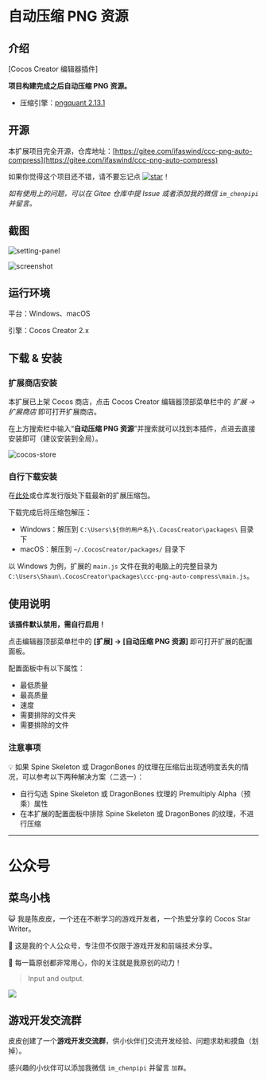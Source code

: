 # 自动压缩 PNG 资源

## 介绍

[Cocos Creator 编辑器插件]

**项目构建完成之后自动压缩 PNG 资源。**

- 压缩引擎：[pngquant 2.13.1](https://pngquant.org/)



## 开源

本扩展项目完全开源，仓库地址：[https://gitee.com/ifaswind/ccc-png-auto-compress](https://gitee.com/ifaswind/ccc-png-auto-compress)

如果你觉得这个项目还不错，请不要忘记点 [![star](https://gitee.com/ifaswind/ccc-png-auto-compress/badge/star.svg?theme=dark)](https://gitee.com/ifaswind/ccc-png-auto-compress/stargazers)！

*如有使用上的问题，可以在 Gitee 仓库中提 Issue 或者添加我的微信 `im_chenpipi` 并留言。*



## 截图

![setting-panel](https://gitee.com/ifaswind/image-storage/raw/master/repositories/ccc-png-auto-compress/setting-panel.png)

![screenshot](https://gitee.com/ifaswind/image-storage/raw/master/repositories/ccc-png-auto-compress/screenshot.png)



## 运行环境

平台：Windows、macOS

引擎：Cocos Creator 2.x



## 下载 & 安装

### 扩展商店安装

本扩展已上架 Cocos 商店，点击 Cocos Creator 编辑器顶部菜单栏中的 *扩展 -> 扩展商店* 即可打开扩展商店。

在上方搜索栏中输入“**自动压缩 PNG 资源**”并搜索就可以找到本插件，点进去直接安装即可（建议安装到全局）。

![cocos-store](https://gitee.com/ifaswind/image-storage/raw/master/repositories/ccc-png-auto-compress/cocos-store.png)



### 自行下载安装

在[此处](https://gitee.com/ifaswind/ccc-png-auto-compress/releases)或仓库发行版处下载最新的扩展压缩包。

下载完成后将压缩包解压：

- Windows：解压到 `C:\Users\${你的用户名}\.CocosCreator\packages\` 目录下
- macOS：解压到 `~/.CocosCreator/packages/` 目录下

以 Windows 为例，扩展的 `main.js` 文件在我的电脑上的完整目录为 `C:\Users\Shaun\.CocosCreator\packages\ccc-png-auto-compress\main.js`。



## 使用说明

**该插件默认禁用，需自行启用！**

点击编辑器顶部菜单栏中的 **[扩展] -> [自动压缩 PNG 资源]** 即可打开扩展的配置面板。

配置面板中有以下属性：

- 最低质量
- 最高质量
- 速度
- 需要排除的文件夹
- 需要排除的文件



### 注意事项

💡 如果 Spine Skeleton 或 DragonBones 的纹理在压缩后出现透明度丢失的情况，可以参考以下两种解决方案（二选一）：

- 自行勾选 Spine Skeleton 或 DragonBones 纹理的 Premultiply Alpha（预乘）属性
- 在本扩展的配置面板中排除 Spine Skeleton 或 DragonBones 的纹理，不进行压缩



---



# 公众号

## 菜鸟小栈

😺 我是陈皮皮，一个还在不断学习的游戏开发者，一个热爱分享的 Cocos Star Writer。

🎨 这是我的个人公众号，专注但不仅限于游戏开发和前端技术分享。

💖 每一篇原创都非常用心，你的关注就是我原创的动力！

> Input and output.

![](https://gitee.com/ifaswind/image-storage/raw/master/weixin/official-account.png)



## 游戏开发交流群

皮皮创建了一个**游戏开发交流群**，供小伙伴们交流开发经验、问题求助和摸鱼（划掉）。

感兴趣的小伙伴可以添加我微信 `im_chenpipi` 并留言 `加群`。